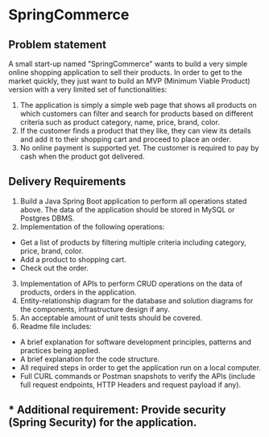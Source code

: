 # SpringCommerce
## Problem statement
A small start-up named "SpringCommerce" wants to build a very simple online shopping application to sell their products. In order to get to the market quickly, they just want to build an MVP (Minimum Viable Product) version with a very limited set of functionalities:
1. The application is simply a simple web page that shows all
products on which customers can filter and search for products
based on different criteria such as product category, name, price,
brand, color.
2. If the customer finds a product that they like, they can view its
details and add it to their shopping cart and proceed to place an
order.
3. No online payment is supported yet. The customer is required to
pay by cash when the product got delivered.

## Delivery Requirements
1. Build a Java Spring Boot application to perform all operations
stated above. The data of the application should be stored in
MySQL or Postgres DBMS.
2. Implementation of the following operations:
  - Get a list of products by filtering multiple criteria including
  category, price, brand, color.
  - Add a product to shopping cart.
  - Check out the order.
3. Implementation of APIs to perform CRUD operations on the data of
products, orders in the application.
4. Entity-relationship diagram for the database and solution diagrams
for the components, infrastructure design if any.
5. An acceptable amount of unit tests should be covered.
6. Readme file includes:
  - A brief explanation for software development principles, patterns
  and practices being applied.
  - A brief explanation for the code structure.
  - All required steps in order to get the application run on a local
  computer.
  - Full CURL commands or Postman snapshots to verify the APIs
  (include full request endpoints, HTTP Headers and request payload
  if any).
  
## * Additional requirement: Provide security (Spring Security) for the application.

